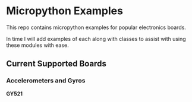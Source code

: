 # Micropython Examples

This repo contains micropython examples for popular electronics boards.

In time I will add examples of each along with classes to assist with using these modules with ease.

## Current Supported Boards


### Accelerometers and Gyros
__GY521__
